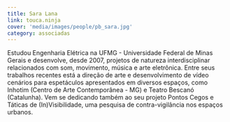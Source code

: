 ```yaml
---
title: Sara Lana
link: touca.ninja
cover: 'media/images/people/pb_sara.jpg'
category: associadas
---
```

Estudou Engenharia Elétrica na UFMG - Universidade Federal de Minas Gerais e desenvolve, desde 2007, projetos de natureza interdisciplinar relacionados com som, movimento, música e arte eletrônica. Entre seus trabalhos recentes está a direção de arte e desenvolvimento de vídeo cenários para espetáculos apresentados em diversos espaços, como Inhotim (Centro de Arte Contemporânea - MG) e Teatro Bescanó (Catalunha). Vem se dedicando também ao seu projeto Pontos Cegos e Táticas de (In)Visibilidade, uma pesquisa de contra-vigilância nos espaços urbanos.
